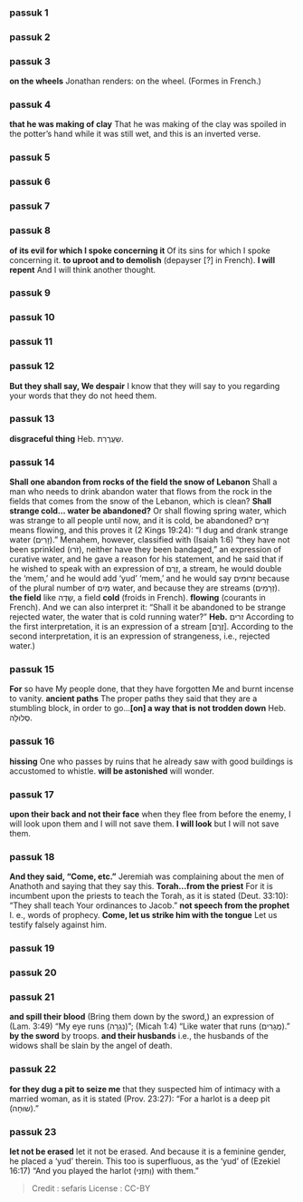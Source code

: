
### passuk 1

### passuk 2

### passuk 3
<b>on the wheels</b> Jonathan renders: on the wheel. (Formes in French.)

### passuk 4
<b>that he was making of clay</b> That he was making of the clay was spoiled in the potter’s hand while it was still wet, and this is an inverted verse.

### passuk 5

### passuk 6

### passuk 7

### passuk 8
<b>of its evil for which I spoke concerning it</b> Of its sins for which I spoke concerning it. <b>to uproot and to demolish</b> (depayser [?] in French).
<b>I will repent</b> And I will think another thought.

### passuk 9

### passuk 10

### passuk 11

### passuk 12
<b>But they shall say, We despair</b> I know that they will say to you regarding your words that they do not heed them.

### passuk 13
<b>disgraceful thing</b> Heb. שַעֲרֻרִת.

### passuk 14
<b>Shall one abandon from rocks of the field the snow of Lebanon</b> Shall a man who needs to drink abandon water that flows from the rock in the fields that comes from the snow of the Lebanon, which is clean?
<b>Shall strange cold... water be abandoned?</b> Or shall flowing spring water, which was strange to all people until now, and it is cold, be abandoned? זָרִים means flowing, and this proves it (2 Kings 19:24): “I dug and drank strange water (זָרִים).” Menahem, however, classified with (Isaiah 1:6) “they have not been sprinkled (זֹרוּ), neither have they been bandaged,” an expression of curative water, and he gave a reason for his statement, and he said that if he wished to speak with an expression of זֶרֶם, a stream, he would double the ‘mem,’ and he would add ‘yud’ ‘mem,’ and he would say זְרוּמִים because of the plural number of מַיִם water, and because they are streams (זְרָמִים).
<b>the field</b> like שָדֶה, a field
<b>cold</b> (froids in French).
<b>flowing</b> (courants in French). And we can also interpret it: “Shall it be abandoned to be strange rejected water, the water that is cold running water?”
<b>Heb.</b> זרים According to the first interpretation, it is an expression of a stream [זֶרֶם]. According to the second interpretation, it is an expression of strangeness, i.e., rejected water.)

### passuk 15
<b>For</b> so have My people done, that they have forgotten Me and burnt incense to vanity.
<b>ancient paths</b> The proper paths they said that they are a stumbling block, in order to go...<b>[on] a way that is not trodden down</b> Heb. סְלוּלָה.

### passuk 16
<b>hissing</b> One who passes by ruins that he already saw with good buildings is accustomed to whistle.
<b>will be astonished</b> will wonder.

### passuk 17
<b>upon their back and not their face</b> when they flee from before the enemy, I will look upon them and I will not save them.
<b>I will look</b> but I will not save them.

### passuk 18
<b>And they said, “Come, etc.”</b> Jeremiah was complaining about the men of Anathoth and saying that they say this.
<b>Torah...from the priest</b> For it is incumbent upon the priests to teach the Torah, as it is stated (Deut. 33:10): “They shall teach Your ordinances to Jacob.”
<b>not speech from the prophet</b> I. e., words of prophecy.
<b>Come, let us strike him with the tongue</b> Let us testify falsely against him.

### passuk 19

### passuk 20

### passuk 21
<b>and spill their blood</b> (Bring them down by the sword,) an expression of (Lam. 3:49) “My eye runs (נִגְרָה)”; (Micah 1:4) “Like water that runs (מֻגָרִים).”
<b>by the sword</b> by troops.
<b>and their husbands</b> i.e., the husbands of the widows shall be slain by the angel of death.

### passuk 22
<b>for they dug a pit to seize me</b> that they suspected him of intimacy with a married woman, as it is stated (Prov. 23:27): “For a harlot is a deep pit (ֹשוּחָה).”

### passuk 23
<b>let not be erased</b> let it not be erased. And because it is a feminine gender, he placed a ‘yud’ therein. This too is superfluous, as the ‘yud’ of (Ezekiel 16:17) “And you played the harlot (וַתִּזְנִי) with them.”

>Credit : sefaris
>License : CC-BY